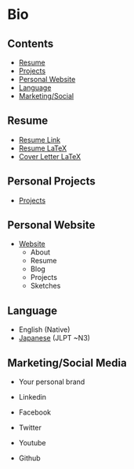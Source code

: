 # Bio

## Contents 
* [Resume](#resume)
* [Projects](#projects)
* [Personal Website](#website)
* [Language](#lang)
* [Marketing/Social](#market)

## <a name="resume">Resume</a>
* [Resume Link](https://drive.google.com/open?id=1agFtRuqQ0rzu9lcVb6g6dwD8u-lZpo23)
* [Resume LaTeX](https://www.sharelatex.com/project/5b1f0387bb29c15ebd4ebe72)
* [Cover Letter LaTeX](https://www.sharelatex.com/project/5b3982d920af7c431c3c8870)

## <a name="projects">Personal Projects</a>
* [Projects](../projects/)

## <a name="website">Personal Website</a>
* [Website](https://tibbsm.github.io)
    * About 
    * Resume 
    * Blog
    * Projects
    * Sketches

## <a name="lang">Language</a>
* English (Native)
* [Japanese](./JP/) (JLPT ~N3)

## <a name="market">Marketing/Social Media</a>
* Your personal brand

* Linkedin

* Facebook

* Twitter

* Youtube

* Github
